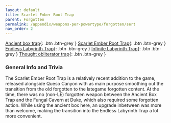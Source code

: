```yaml
---
layout: default
title: Scarlet Ember Root Trap
parent: Forgotten
permalink: /appendix/weapons-per-powertype/forgotten/sert
nav_order: 2
---
```

<span class="fs-1">[Ancient box trap](/appendix/weapons-per-powertype/forgotten/abt){: .btn .btn-grey } </span><span class="fs-1">[Scarlet Ember Root Trap](/appendix/weapons-per-powertype/forgotten/sert){: .btn .btn-grey } </span><span class="fs-1">[Endless Labyrinth Trap](/appendix/weapons-per-powertype/forgotten/elt){: .btn .btn-grey } </span><span class="fs-1">[Infinite Labyrinth Trap](/appendix/weapons-per-powertype/forgotten/ilt){: .btn .btn-grey } </span><span class="fs-1">[Thought obliterator trap](/appendix/weapons-per-powertype/forgotten/tot){: .btn .btn-grey }</span>


### General Info and Trivia
The Scarlet Ember Root Trap is a relatively recent addition to the game, released alongside Queso Canyon with as main purpose smoothing out the transition from the old forgotten to the lategame forgotten content. At the time, there was no (non-LE) forgotten weapon between the Ancient Box Trap and the Fungal Cavern at Duke, which also required some forgotten action. While using the ancient box here, an upgrade inbetween was more than welcome, making the transition into the Endless Labyrinth Trap a lot more convenient.